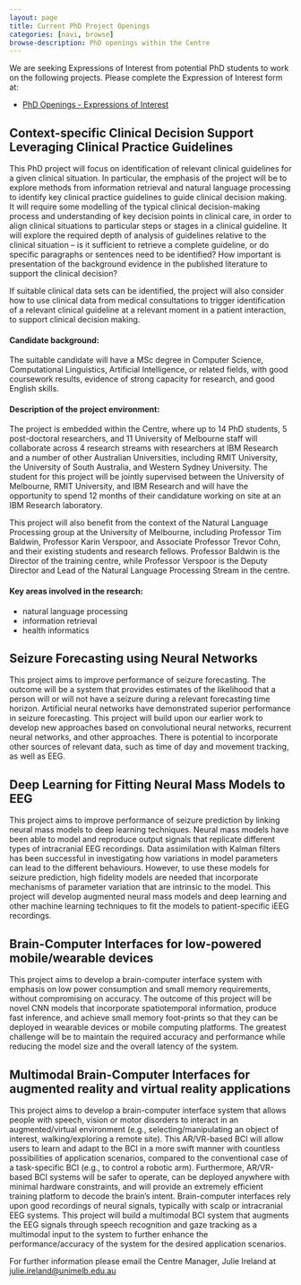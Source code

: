 ```yaml
---
layout: page
title: Current PhD Project Openings
categories: [navi, browse]
browse-description: PhD openings within the Centre
---
```


We are seeking Expressions of Interest from potential PhD students to work on the following projects. Please complete the Expression of Interest form at: 
* [PhD Openings - Expressions of Interest](https://goo.gl/forms/C3wBKWtw5Igaumat1)



## Context-specific Clinical Decision Support Leveraging Clinical Practice Guidelines
     
This PhD project will focus on identification of relevant clinical guidelines
for a given clinical situation. In particular, the emphasis of the project
will be to explore methods from information retrieval and natural language
processing to identify key clinical practice guidelines to guide clinical
decision making. It will require some modelling of the typical clinical
decision-making process and understanding of key decision points in clinical
care, in order to align clinical situations to particular steps or stages in a
clinical guideline. It will explore the required depth of analysis of
guidelines relative to the clinical situation – is it sufficient to retrieve a
complete guideline, or do specific paragraphs or sentences need to be
identified? How important is presentation of the background evidence in the
published literature to support the clinical decision?

If suitable clinical data sets can be identified, the project will also
consider how to use clinical data from medical consultations to trigger
identification of a relevant clinical guideline at a relevant moment in a
patient interaction, to support clinical decision making.

#### Candidate background:

The suitable candidate will have a MSc degree in Computer Science, Computational Linguistics,
Artificial Intelligence, or related fields, with good coursework results, evidence of strong capacity
for research, and good English skills.

#### Description of the project environment:

The project is embedded within the Centre, where up to 14 PhD students, 5
post-doctoral researchers, and 11 University of Melbourne staff will
collaborate across 4 research streams with researchers at IBM Research and a
number of other Australian Universities, including RMIT University, the
University of South Australia, and Western Sydney University. The student for
this project will be jointly supervised between the University of Melbourne,
RMIT University, and IBM Research and will have the opportunity to spend 12
months of their candidature working on site at an IBM Research laboratory.

This project will also benefit from the context of the Natural Language Processing group at the
University of Melbourne, including Professor Tim Baldwin, Professor Karin Verspoor, and
Associate Professor Trevor Cohn, and their existing students and research fellows. Professor
Baldwin is the Director of the training centre, while Professor Verspoor is the Deputy Director and
Lead of the Natural Language Processing Stream in the centre.

#### Key areas involved in the research:

* natural language processing
* information retrieval
* health informatics



## Seizure Forecasting using Neural Networks
     
This project aims to improve performance of seizure forecasting.  The outcome will be a system that provides estimates of the likelihood that a person will or will not have a seizure during a relevant forecasting time horizon. Artificial neural networks have demonstrated superior performance in seizure forecasting. This project will build upon our earlier work to develop new approaches based on convolutional neural networks, recurrent neural networks, and other approaches. There is potential to incorporate other sources of relevant data, such as time of day and movement tracking, as well as EEG.



## Deep Learning for Fitting Neural Mass Models to EEG
     
This project aims to improve performance of seizure prediction by linking neural mass models to deep learning techniques. Neural mass models have been able to model and reproduce output signals that replicate different types of intracranial EEG recordings. Data assimilation with Kalman filters has been successful in investigating how variations in model parameters can lead to the different behaviours. However, to use these models for seizure prediction, high fidelity models are needed that incorporate mechanisms of parameter variation that are intrinsic to the model. This project will develop augmented neural mass models and deep learning and other machine learning techniques to fit the models to patient-specific iEEG recordings.



## Brain-Computer Interfaces for low-powered mobile/wearable devices
     
This project aims to develop a brain-computer interface system with emphasis on low power consumption and small memory requirements, without compromising on accuracy. The outcome of this project will be novel CNN models that incorporate spatiotemporal information, produce fast inference, and achieve small memory foot-prints so that they can be deployed in wearable devices or mobile computing platforms. The greatest challenge will be to maintain the required accuracy and performance while reducing the model size and the overall latency of the system.



## Multimodal Brain-Computer Interfaces for augmented reality and virtual reality applications
     
This project aims to develop a brain-computer interface system that allows people with speech, vision or motor disorders to interact in an augmented/virtual environment (e.g., selecting/manipulating an object of interest, walking/exploring a remote site). This AR/VR-based BCI will allow users to learn and adapt to the BCI in a more swift manner with countless possibilities of application scenarios, compared to the conventional case of a task-specific BCI (e.g., to control a robotic arm). Furthermore, AR/VR-based BCI systems will be safer to operate, can be deployed anywhere with minimal hardware constraints, and will provide an extremely efficient training platform to decode the brain’s intent. Brain-computer interfaces rely upon good recordings of neural signals, typically with scalp or intracranial EEG systems. This project will build a multimodal BCI system that augments the EEG signals through speech recognition and gaze tracking as a multimodal input to the system to further enhance the performance/accuracy of the system for the desired application scenarios.


For further information please email the Centre Manager, Julie Ireland at julie.ireland@unimelb.edu.au


